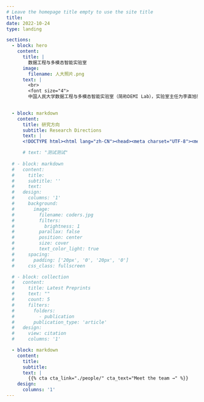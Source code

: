```yaml
---
# Leave the homepage title empty to use the site title
title:
date: 2022-10-24
type: landing

sections:
  - block: hero
    content:
      title: |
        数据工程与多模态智能实验室
      image:
        filename: 人大照片.png
      text: |
        <br>
        <font size="4">
        中国人民大学数据工程与多模态智能实验室（简称DEMI Lab），实验室主任为李直旭教授，现为中国人民大学信息学院、智慧治理学院双聘教授，博士生导师。实验室主要从事大语言模型、知识图谱、数据工程与知识工程、数据治理、自然语言处理、多模态智能等方面的研究工作。多年来，实验室在国家自然科学基金、省部委基金和各类校企联合项目的支持下，发表了大量高水平学术论文，其中包括中国计算机学会推荐的A/B类国际会议和期刊论文（TKDE、ICDE、ACL、AAAI、IJCAI等）200余篇，拥有专利60余项，与科大讯飞、华为、阿里等公司保持长期校企合作。已为国家与社会培养研究生30余人。</font>

  
  - block: markdown
    content:
      title: 研究方向
      subtitle: Research Directions
      text: |
      <!DOCTYPE html><html lang="zh-CN"><head><meta charset="UTF-8"><meta name="viewport" content="width=device-width, initial-scale=1.0"><title>研究方向</title><style>body{ font-family: Arial, sans-serif; background-color: /#f5f5f5; margin: 0; padding: 0; display: flex; justify-content: center; align-items: center; height: 100vh; color: /#333;} .container{ text-align: center; max-width: 1200px; padding: 20px;} .title{ font-size: 36px; font-weight: bold; margin-bottom: 10px;} .subtitle{ font-size: 16px; color: /#777; margin-bottom: 40px;} .research-directions{ display: flex; justify-content: space-around; text-align: center;} .direction{ max-width: 300px;} .icon{ font-size: 50px; color: /#4285f4; margin-bottom: 20px;} .direction-title{ font-size: 20px; font-weight: bold; margin-bottom: 10px;} .description{ font-size: 14px; color: /#666;} </style></head><body><div class="container"><div class="title">主研方向</div><div class="subtitle">我们做什么</div><div class="research-directions"><div class="direction"><div class="icon">🔗</div><div class="direction-title">多模态智能信息处理</div><div class="description">基于文本、语音、视频（图片）等模态的信息情感分类、情绪分析和意图识别等模型。 </div></div><div class="direction"><div class="icon">🤖</div><div class="direction-title">智能移动机器人关键技术</div><div class="description">人机对话技术，智能移动机器人的控制技术和场景应用（商业智能服务机器人、双模式智能消毒机器人） </div></div><div class="direction"><div class="icon">💾</div><div class="direction-title">智能优化方法研究</div><div class="description">基于演化的优化理论，（高维、稀疏、昂贵）多目标优化问题 </div></div></div></div></body></html>

      # text: "测试测试"
  
  # - block: markdown
  #   content:
  #     title:
  #     subtitle: ''
  #     text:
  #   design:
  #     columns: '1'
  #     background:
  #       image: 
  #         filename: coders.jpg
  #         filters:
  #           brightness: 1
  #         parallax: false
  #         position: center
  #         size: cover
  #         text_color_light: true
  #     spacing:
  #       padding: ['20px', '0', '20px', '0']
  #     css_class: fullscreen

  # - block: collection
  #   content:
  #     title: Latest Preprints
  #     text: ""
  #     count: 5
  #     filters:
  #       folders:
  #         - publication
  #       publication_type: 'article'
  #   design:
  #     view: citation
  #     columns: '1'

  - block: markdown
    content:
      title:
      subtitle:
      text: |
        {{% cta cta_link="./people/" cta_text="Meet the team →" %}}
    design:
      columns: '1'
---
```

